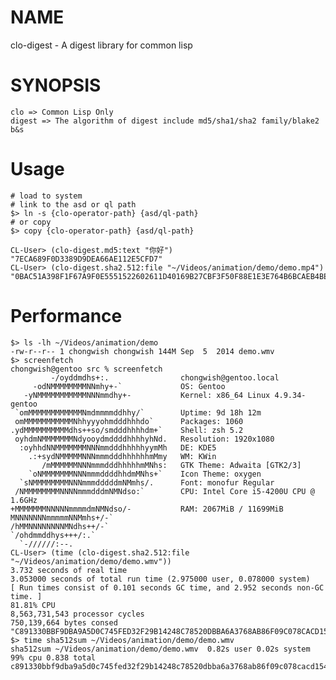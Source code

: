 # NAME

clo-digest - A digest library for common lisp

# SYNOPSIS

    clo => Common Lisp Only
    digest => The algorithm of digest include md5/sha1/sha2 family/blake2 b&s

# Usage

    # load to system
    # link to the asd or ql path
    $> ln -s {clo-operator-path} {asd/ql-path}
    # or copy
    $> copy {clo-operator-path} {asd/ql-path}

    CL-User> (clo-digest.md5:text "你好")
    "7ECA689F0D3389D9DEA66AE112E5CFD7"
    CL-User> (clo-digest.sha2.512:file "~/Videos/animation/demo/demo.mp4")
    "0BAC51A398F1F67A9F0E5551522602611D40169B27CBF3F50F88E1E3E764B6BCAEB4BE88F57EC57E56E2AC398CBC93CFFAE38D5521604354D831E77666C6A4E3"

# Performance

    $> ls -lh ~/Videos/animation/demo
    -rw-r--r-- 1 chongwish chongwish 144M Sep  5  2014 demo.wmv
    $> screenfetch
    chongwish@gentoo src % screenfetch 
             -/oyddmdhs+:.                chongwish@gentoo.local
         -odNMMMMMMMMNNmhy+-`             OS: Gentoo 
       -yNMMMMMMMMMMMNNNmmdhy+-           Kernel: x86_64 Linux 4.9.34-gentoo
     `omMMMMMMMMMMMMNmdmmmmddhhy/`        Uptime: 9d 18h 12m
     omMMMMMMMMMMMNhhyyyohmdddhhhdo`      Packages: 1060
    .ydMMMMMMMMMMdhs++so/smdddhhhhdm+`    Shell: zsh 5.2
     oyhdmNMMMMMMMNdyooydmddddhhhhyhNd.   Resolution: 1920x1080
      :oyhhdNNMMMMMMMNNNmmdddhhhhhyymMh   DE: KDE5
        .:+sydNMMMMMNNNmmmdddhhhhhhmMmy   WM: KWin
           /mMMMMMMNNNmmmdddhhhhhmMNhs:   GTK Theme: Adwaita [GTK2/3]
        `oNMMMMMMMNNNmmmddddhhdmMNhs+`    Icon Theme: oxygen
      `sNMMMMMMMMNNNmmmdddddmNMmhs/.      Font: monofur Regular
     /NMMMMMMMMNNNNmmmdddmNMNdso:`        CPU: Intel Core i5-4200U CPU @ 1.6GHz
    +MMMMMMMNNNNNmmmmdmNMNdso/-           RAM: 2067MiB / 11699MiB
    MNNNNNNNmmmmmNNMmhs+/-`              
    /hMMNNNNNNNNMNdhs++/-`               
    `/ohdmmddhys+++/:.`                  
      `-//////:--.                       
    CL-User> (time (clo-digest.sha2.512:file "~/Videos/animation/demo/demo.wmv"))
    3.732 seconds of real time
    3.053000 seconds of total run time (2.975000 user, 0.078000 system)
    [ Run times consist of 0.101 seconds GC time, and 2.952 seconds non-GC time. ]
    81.81% CPU
    8,563,731,543 processor cycles
    750,139,664 bytes consed
    "C891330BBF9DBA9A5D0C745FED32F29B14248C78520DBBA6A3768AB86F09C078CACD154882E2845B074908436AFBF27AE393CBE1B8EDD8386D799846D8E55733"
    $> time sha512sum ~/Videos/animation/demo/demo.wmv
    sha512sum ~/Videos/animation/demo/demo.wmv  0.82s user 0.02s system 99% cpu 0.838 total
    c891330bbf9dba9a5d0c745fed32f29b14248c78520dbba6a3768ab86f09c078cacd154882e2845b074908436afbf27ae393cbe1b8edd8386d799846d8e55733
